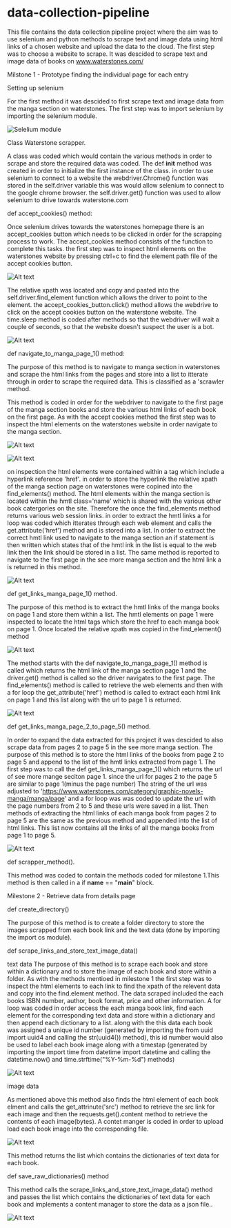 # data-collection-pipeline

This file contains the data collection pipeline project where the aim was to use selenium and python methods to scrape text and image data using html links of a chosen website and upload the data to the cloud. The first step was to choose a website to scrape. It was descided to scrape text and image data of books on www.waterstones.com/

Milstone 1 - Prototype finding the individual page for each entry

Setting up selenium

For the first method it was descided to first scrape text and image data from the manga section on waterstones. The first step was to import selenium by importing the selenium module. 

![Selelium module](project_images/Milestone_1-Selenium-module.PNG)

Class Waterstone scrapper.

A class was coded which would contain the various methods in order to scrape and store the required data was coded. The def __init__ method was created in order to initialize the first instance of the class. in order to use selenium to connect to a website the webdriver.Chrome() function was stored in the self.driver variable this was would allow selenium to connect to the google chrome browser. the self.driver.get() function was used to allow selenium to drive towards waterstone.com 

def accept_cookies() method:

Once selenium drives towards the waterstones homepage there is an accept_cookies button which needs to be clicked in order for the scrapping process to work. The accept_cookies method consists of the function to complete this tasks. the first step was to inspect html elements on the waterstones website by pressing ctrl+c to find the element path file of the accept cookies button. 

![Alt text](project_images/Milestone_1-accept_cookies_html.PNG)

The relative xpath  was located and copy and pasted into the self.driver.find_element function which allows the driver to point to the element. the accept_cookies_button.click() method allows the webdrive to click on the accept cookies button on the waterstone website. The time.sleep method is coded after methods so that the webdriver will wait a couple of seconds, so that the website doesn't suspect the user is a bot.

![Alt text](project_images/Milestone_1-accept_cookies_method.PNG)

def navigate_to_manga_page_1() method:

The purpose of this method is to navigate to manga section in waterstones and scrape the html links from the pages and store into a list to itterate through in order to scrape the required data. This is classified as a 'scrawler method.

This method is coded in order for the webdriver to navigate to the first page of the manga section books and store the various html links of each book on the first page. As with the accept cookies method the first step was to inspect the html elements on the waterstones website in order navigate to the manga section. 

![Alt text](project_images/Milestone_1-inspect_manga_section.PNG)

![Alt text](project_images/Milestone_1-inspect_manga_section_see_more.PNG)

on inspection the html elements were contained within a <a> tag which include a hyperlink reference 'href'. in order to store the hyperlink the relative xpath of the manga section page on waterstones were copined into the find_elements() method. The html elements within the manga section is located within the hmtl class='name' which is shared with the various other book catergories on the site. Therefore the once the find_elements method returns various web session links. in order to extract the hmtl links a for loop was coded which itterates through each web element and calls the get.attribute('href') method 
and is stored into a list. In order to extract the correct hmtl link used to navigate to the manga section an if statement is then written which states that of the hmtl  ink in the list is equal to the web link then the link should be stored in a list. The same  method is reported to navigate to the first page in the see more manga section and the html link a is returned in this method.

![Alt text](project_images/Milestone_1-navigate_to_manga_page_1.PNG)

def get_links_manga_page_1() method.

The purpose of this method is to extract the hmtl links of the manga books on page 1 and store them within a list. The hmtl elements on page 1 were inspected to locate the html tags which store the href to each manga book on page 1. Once located the relative xpath was copied in the find_element() method

![Alt text](project_images/Milestone_1-inspect_manga_section_page_1.PNG)

The method starts with the def navigate_to_manga_page_1() method is called which returns the html link of the manga section page 1 and the driver.get() method is called so the driver navigates to the first page. The find_elements() method is called to retrieve the web elements and then with a for loop the get_attribute('href') method is called to extract each html link on page 1 and this list along with the url to page 1 is returned. 


![Alt text](project_images/Milestone_1-get_links_manga_page_1.PNG)

def get_links_manga_page_2_to_page_5() method.

In order to expand the data extracted for this project it was descided to also scrape data from pages 2 to page 5 in the see more manga section. The purpose of this method is to store the html links of the books from page 2 to page 5 and append to the list of the hmtl links extracted from page 1. The first step was to call the def get_links_manga_page_1() which returns the url of  see more mange seciton page 1. since the url for pages 2 to the page 5 are similar to page 1(minus the page number) The string of the url was adjusted to 'https://www.waterstones.com/category/graphic-novels-manga/manga/page' and a for loop was was coded to update the url with the page numbers from 2 to 5 and these urls were saved in a list. Then methods of extracting the html links of each manga book from pages 2 to page 5 are the same as the previous method and appended into the list of html links. This list now contains all the links of all the manga books from page 1 to page 5.

![Alt text](project_images/Milestone_1-get_links_manga_page_2_to_5.PNG)

def scrapper_method().

This method was coded to contain the methods coded for milestone 1.This method is then called in a if __name__ == "__main__" block.

Milestone 2 - Retrieve data from details page

def create_directory()

The purpose of this method is to create a folder directory to store the images scrapped from each book link and the text data (done by importing the import os module).

def scrape_links_and_store_text_image_data()

text data
The purpose of this method is to scrape each book and store within a dictionary and to store the image of each book and store within a folder. As with the methods mentioed in milestone 1 the first step was to inspect the html elements to each link to find the xpath of  the relevent data and copy into the find.element method. The data scraped included the each books ISBN number, author, book format, price and other information. A for loop was coded in order access the each manga book link, find each element for the corresponding  text data and store within a dictionary and then append each dictionary to a list. along with the this data each book was assigned a unique id number (generated by importing the from uuid import uuid4 and calling the str(uuid4()) method), this id number would also be used to label each book image along with a timestap (generated by importing the import time
from datetime import datetime and calling the datetime.now() and time.strftime("%Y-%m-%d") methods)

![Alt text](project_images/Milestone_2%20-scrape_links_and_store_text_and_image_data.PNG)

image data

As mentioned above this method also finds the html element of each book elment and calls the get_attrinute('src') method to retrieve the src link for each image and then the requests.get().content method to retrieve the contents of each image(bytes). A contet manger is coded in order to upload load each book image into the corresponding file. 

![Alt text](project_images/Milestone_2%20-scrape_links_and_store_text_and_image_data_2.PNG)

This method returns the list which contains the dictionaries of text data for each book.

def save_raw_dictionaries() method

This method calls the scrape_links_and_store_text_image_data() method and passes the list which contains the dictionaries of text data for each book and implements a content manager to store the data as a json file..

![Alt text](project_images/Milestone_2%20-%20Save_raw_dictionaries.PNG)

